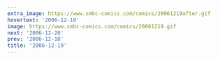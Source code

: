 ```yaml
---
extra_image: https://www.smbc-comics.com/comics/20061219after.gif
hovertext: '2006-12-19'
image: https://www.smbc-comics.com/comics/20061219.gif
next: '2006-12-20'
prev: '2006-12-18'
title: '2006-12-19'
---
```


